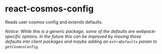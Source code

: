 # react-cosmos-config

Reads user cosmos config and extends defaults.

*Notice: While this is a generic package, some of the defaults are webpack-specific options. In the future this can be improved by moving those defaults into client packages and maybe adding an `extraDefaults` param to `getCosmosConfig`.*
